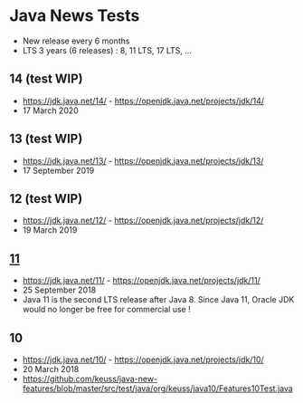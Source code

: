 # Java News Tests

 - New release every 6 months
 - LTS 3 years (6 releases) : 8, 11 LTS, 17 LTS, ...

## 14 (test WIP)

 - https://jdk.java.net/14/ - https://openjdk.java.net/projects/jdk/14/
 - 17 March 2020

## 13 (test WIP)

 - https://jdk.java.net/13/ - https://openjdk.java.net/projects/jdk/13/
 - 17 September 2019
 
## 12 (test WIP)

 - https://jdk.java.net/12/ - https://openjdk.java.net/projects/jdk/12/
 - 19 March 2019

## [11](https://github.com/keuss/java-new-features/blob/master/src/test/java/org/keuss/java11/Features11Test.java)

 - https://jdk.java.net/11/ - https://openjdk.java.net/projects/jdk/11/
 - 25 September 2018
 - Java 11 is the second LTS release after Java 8. Since Java 11, Oracle JDK would no longer be free for commercial use !

## 10

 - https://jdk.java.net/10/ - https://openjdk.java.net/projects/jdk/10/
 - 20 March 2018
 - https://github.com/keuss/java-new-features/blob/master/src/test/java/org/keuss/java10/Features10Test.java
